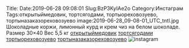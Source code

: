 Title:
Date:2019-06-28 09:08:01
Slug:BzP3KyIAe2o
Category:Инстаграм
Tags:открытыймедовик, тортсягодами, тортыореховозуево, тортыназаказореховозуево
image:2019-06-28_09-08-01_UTC_tntl.jpg
Шоколадные коржи, лимонный курд и крем чиз на белом шоколаде.
Размер 30×40 Вес 5,5 кг
[открытыймедовик]({tag}открытыймедовик) [тортсягодами]({tag}тортсягодами) [тортыореховозуево]({tag}тортыореховозуево) [тортыназаказореховозуево]({tag}тортыназаказореховозуево)
![instagram]({attach}images/2019-06-28_09-08-01_UTC.jpg)

